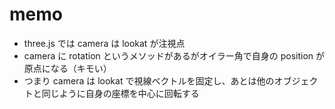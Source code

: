 
# memo

* three.js では camera は lookat が注視点
* camera に rotation というメソッドがあるがオイラー角で自身の position が原点になる（キモい）
* つまり camera は lookat で視線ベクトルを固定し、あとは他のオブジェクトと同じように自身の座標を中心に回転する





